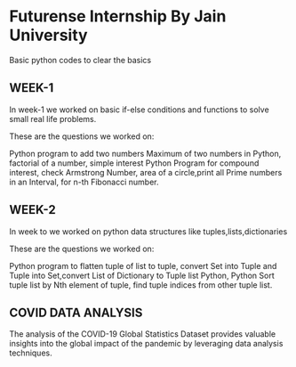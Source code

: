 # Futurense Internship By Jain University

Basic python codes to clear the basics 

## WEEK-1

In week-1 we worked on basic if-else conditions and functions to solve small real life problems.

These are the questions we worked on:

Python program to add two numbers Maximum of two numbers in Python,
factorial of a number,
simple interest Python Program for compound interest,
check Armstrong Number,
area of a circle,print all Prime numbers in an Interval,
for n-th Fibonacci number.

## WEEK-2

In week to we worked on python data structures like tuples,lists,dictionaries

These are the questions we worked on:

Python program to flatten tuple of list to tuple,
convert Set into Tuple and Tuple into Set,convert List of Dictionary to Tuple list Python,
Python Sort tuple list by Nth element of tuple, find tuple indices from other tuple list.

## COVID DATA ANALYSIS

The analysis of the COVID-19 Global Statistics Dataset provides valuable insights into the global impact of the pandemic by leveraging data analysis techniques.

